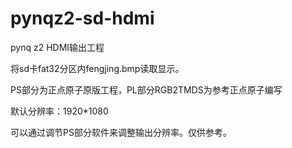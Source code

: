 # pynqz2-sd-hdmi
 
pynq z2 HDMI输出工程

将sd卡fat32分区内fengjing.bmp读取显示。

PS部分为正点原子原版工程，PL部分RGB2TMDS为参考正点原子编写

默认分辨率：1920*1080

可以通过调节PS部分软件来调整输出分辨率。仅供参考。